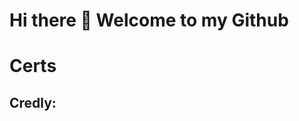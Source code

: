 # Hi there 👋 Welcome to my Github
# Certs
## Credly:
<!--START_SECTION:badges-->
<!--END_SECTION:badges-->
<!--
**LamTruong-SysOps/LamTruong-SysOps** is a ✨ _special_ ✨ repository because its `README.md` (this file) appears on your GitHub profile.

Here are some ideas to get you started:

- 🔭 I’m currently working on ...
- 🌱 I’m currently learning ...
- 👯 I’m looking to collaborate on ...
- 🤔 I’m looking for help with ...
- 💬 Ask me about ...
- 📫 How to reach me: ...
- 😄 Pronouns: ...
- ⚡ Fun fact: ...
-->

